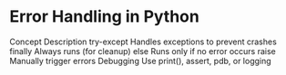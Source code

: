 # Error Handling in Python
Concept	        Description
try-except	    Handles exceptions to prevent crashes
finally	        Always runs (for cleanup)
else	        Runs only if no error occurs
raise	        Manually trigger errors
Debugging	    Use print(), assert, pdb, or logging